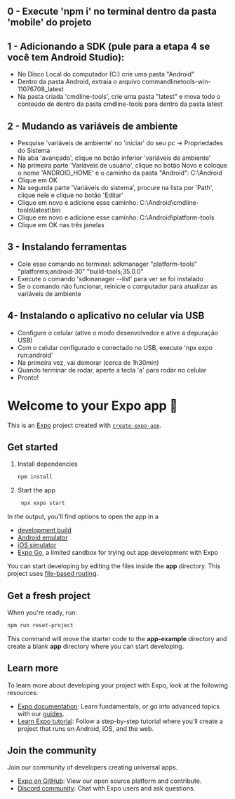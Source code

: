 ## 0 - Execute 'npm i' no terminal dentro da pasta 'mobile' do projeto

## 1 - Adicionando a SDK (pule para a etapa 4 se você tem Android Studio):
- No Disco Local do computador (C:) crie uma pasta "Android"
- Dentro da pasta Android, extraia o arquivo commandlinetools-win-11076708_latest
- Na pasta criada 'cmdline-tools', crie uma pasta "latest" e mova todo o conteúdo de dentro da pasta cmdline-tools para dentro da pasta latest

## 2 - Mudando as variáveis de ambiente
- Pesquise 'variáveis de ambiente' no 'iniciar' do seu pc -> Propriedades do Sistema
- Na aba 'avançado', clique no botão inferior 'variáveis de ambiente'
- Na primeira parte 'Variáveis de usuário', clique no botão Novo e coloque o nome 'ANDROID_HOME' e o caminho da pasta "Android": C:\Android
- Clique em OK
- Na segunda parte 'Variáveis do sistema', procure na lista por 'Path', clique nele e clique no botão 'Editar'
- Clique em novo e adicione esse caminho: C:\Android\cmdline-tools\latest\bin
- Clique em novo e adicione esse caminho: C:\Android\platform-tools
- Clique em OK nas três janelas

## 3 - Instalando ferramentas
- Cole esse comando no terminal: sdkmanager "platform-tools" "platforms;android-30" "build-tools;35.0.0"
- Execute o comando 'sdkmanager --list' para ver se foi instalado
- Se o comando não funcionar, reinicie o computador para atualizar as variáveis de ambiente

## 4- Instalando o aplicativo no celular via USB
- Configure o celular (ative o modo desenvolvedor e ative a depuração USB)
- Com o celular configurado e conectado no USB, execute 'npx expo run:android'
- Na primeira vez, vai demorar (cerca de 1h30min)
- Quando terminar de rodar, aperte a tecla 'a' para rodar no celular
- Pronto!

# Welcome to your Expo app 👋

This is an [Expo](https://expo.dev) project created with [`create-expo-app`](https://www.npmjs.com/package/create-expo-app).

## Get started

1. Install dependencies

   ```bash
   npm install
   ```

2. Start the app

   ```bash
    npx expo start
   ```

In the output, you'll find options to open the app in a

- [development build](https://docs.expo.dev/develop/development-builds/introduction/)
- [Android emulator](https://docs.expo.dev/workflow/android-studio-emulator/)
- [iOS simulator](https://docs.expo.dev/workflow/ios-simulator/)
- [Expo Go](https://expo.dev/go), a limited sandbox for trying out app development with Expo

You can start developing by editing the files inside the **app** directory. This project uses [file-based routing](https://docs.expo.dev/router/introduction).

## Get a fresh project

When you're ready, run:

```bash
npm run reset-project
```

This command will move the starter code to the **app-example** directory and create a blank **app** directory where you can start developing.

## Learn more

To learn more about developing your project with Expo, look at the following resources:

- [Expo documentation](https://docs.expo.dev/): Learn fundamentals, or go into advanced topics with our [guides](https://docs.expo.dev/guides).
- [Learn Expo tutorial](https://docs.expo.dev/tutorial/introduction/): Follow a step-by-step tutorial where you'll create a project that runs on Android, iOS, and the web.

## Join the community

Join our community of developers creating universal apps.

- [Expo on GitHub](https://github.com/expo/expo): View our open source platform and contribute.
- [Discord community](https://chat.expo.dev): Chat with Expo users and ask questions.
